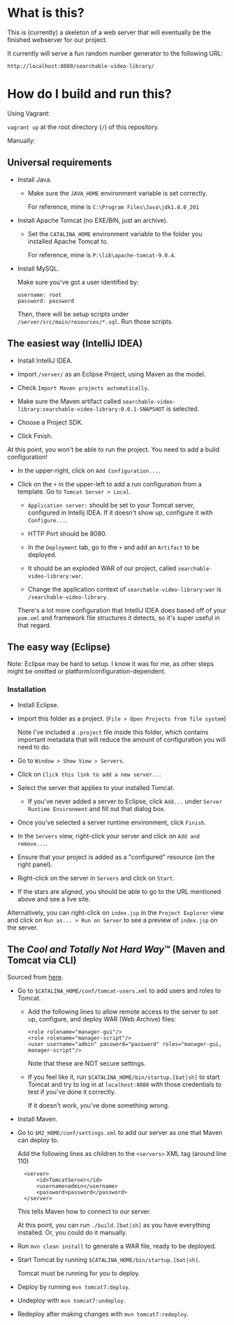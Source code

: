 # What is this?

This is (currently) a skeleton of a web server that will eventually be the
finished webserver for our project.

It currently will serve a fun random number generator to the following URL:

    http://localhost:8080/searchable-video-library/

# How do I build and run this?

Using Vagrant:

`vagrant up` at the root directory (`/`) of this repository.

Manually:

## Universal requirements

- Install Java.

  - Make sure the `JAVA_HOME` environment variable is set correctly.
    
    For reference, mine is `C:\Program Files\Java\jdk1.8.0_201`


- Install Apache Tomcat (no EXE/BIN, just an archive).
  - Set the `CATALINA_HOME` environment variable to the folder you installed
    Apache Tomcat to.
  
    For reference, mine is `P:\lib\apache-tomcat-9.0.4`.

- Install MySQL.

  Make sure you've got a user identified by:

      username: root
      password: password
      
  Then, there will be setup scripts under `/server/src/main/resources/*.sql`.
  Run those scripts. <!-- TODO Remove this manual step. I (-H) tried. -->
    
## The easiest way (IntelliJ IDEA)

- Install IntelliJ IDEA.

- Import `/server/` as an Eclipse Project, using Maven as the model.

- Check `Import Maven projects automatically`.

- Make sure the Maven artifact called
  `searchable-video-library:searchable-video-library:0.0.1-SNAPSHOT` is
  selected.

- Choose a Project SDK.

- Click Finish.

At this point, you won't be able to run the project. You need to add a build configuration!

- In the upper-right, click on `Add Configuration...`.

- Click on the `+` in the upper-left to add a run configuration from a template. Go to `Tomcat Server > Local`.

  - `Application server:` should be set to your Tomcat server, configured in
    Intellij IDEA. If it doesn't show up, configure it with `Configure...`.
  
  - HTTP Port should be 8080.

  - In the `Deployment` tab, go to the `+` and add an `Artifact` to be deployed.

  - It should be an exploded WAR of our project, called `searchable-video-library:war`.
  
  - Change the application context of `searchable-video-library:war` is `/searchable-video-library`.

  There's a lot more configuration that IntelliJ IDEA does based off of your
  `pom.xml` and framework file structures it detects, so it's super useful in
  that regard.
  
## The easy way (Eclipse)

Note: Eclipse may be hard to setup. I know it was for me, as other steps might
be omitted or platform/configuration-dependent.

### Installation

- Install Eclipse.

- Import this folder as a project. (`File > Open Projects from file system`)

  Note I've included a `.project` file inside
  this folder, which contains important metadata that will reduce the amount of
  configuration you will need to do.

- Go to `Window > Show View > Servers`.

- Click on `Click this link to add a new server...`

- Select the server that applies to your installed Tomcat.
  - If you've never added a server to Eclipse, click `Add...` under `Server
    Runtime Environment` and fill out that dialog box.

- Once you've selected a server runtime environment, click `Finish`.

- In the `Servers` view, right-click your server and click on `Add and
  remove...`.

- Ensure that your project is added as a "configured" resource (on the right
  panel).

- Right-click on the server in `Servers` and click on `Start`.

- If the stars are aligned, you should be able to go to the URL mentioned above
  and see a live site.

Alternatively, you can right-click on `index.jsp` in the `Project Explorer` view
and click on `Run as... > Run on Server` to see a preview of `index.jsp` on the
server.

## The *Cool and Totally Not Hard Way*™ (Maven and Tomcat via CLI)

Sourced from [here](https://www.baeldung.com/tomcat-deploy-war).

- Go to `$CATALINA_HOME/conf/tomcat-users.xml` to add users and roles to Tomcat.
  - Add the following lines to allow remote access to the server to set up,
    configure, and deploy WAR (Web Archive) files:

        <role rolename="manager-gui"/>
        <role rolename="manager-script"/>
        <user username="admin" password="password" roles="manager-gui, manager-script"/>
        
    Note that these are NOT secure settings.
    
  - If you feel like it, run `$CATALINA_HOME/bin/startup.[bat|sh]` to start Tomcat
    and try to log in at `localhost:8080` with those credentials to test if
    you've done it correctly.
    
    If it doesn't work, you've done something wrong.

- Install Maven.
  
- Go to `$M2_HOME/conf/settings.xml` to add our server as one that Maven can
  deploy to.
  
  Add the following lines as children to the `<servers>` XML tag (around line
  110)
  
        <server>
            <id>TomcatServer</id>
            <username>admin</username>
            <password>password</password>
        </server>
        
  This tells Maven how to connect to our server.
  
  At this point, you can run `./build.[bat|sh]` as you have everything installed.
  Or, you could do it manually.

- Run `mvn clean install` to generate a WAR file, ready to be deployed.

- Start Tomcat by running `$CATALINA_HOME/bin/startup.[bat|sh]`.

  Tomcat must be running for you to deploy.

- Deploy by running `mvn tomcat7:deploy`.

- Undeploy with `mvn tomcat7:undeploy`.

- Redeploy after making changes with `mvn tomcat7:redeploy`.
